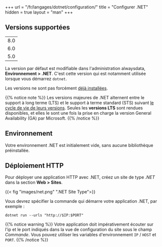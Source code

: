 +++
url = "/fr/langages/dotnet/configuration/"
title = "Configurer .NET"
hidden = true
layout = "man"
+++

## Versions supportées

||
|-----|
| 8.0 |
| 6.0 |
| 5.0 |

La version par défaut est modifiable dans l'administration alwaysdata, **Environnement > .NET**. C'est cette version qui est notamment utilisée lorsque vous démarrez `dotnet`.

Les versions ne sont pas forcément [déjà installées](languages#versions).

{{% notice note %}}
Les versions majeures de .NET alternent entre le support à long terme (LTS) et le support à terme standard (STS) suivant [le cycle de vie de leurs versions](https://dotnet.microsoft.com/en-us/platform/support/policy/dotnet-core#lifecycle). Seules les **versions LTS** sont rendues disponibles, et elles le sont une fois la prise en charge la version General Availability (GA) par Microsoft.
{{% /notice %}}

## Environnement

Votre environnement .NET est initialement vide, sans aucune bibliothèque préinstallée.

## Déploiement HTTP

Pour déployer une application HTTP avec .NET, créez un site de type *.NET* dans la section **Web > Sites**.

{{< fig "images/net.png" ".NET Site Type">}}

Vous devrez spécifier la commande qui démarre votre application .NET, par exemple :

```
dotnet run --urls "http://$IP:$PORT"
```

{{% notice warning %}}
Votre application doit impérativement écouter sur l'ip et le port indiqués dans la vue de configuration du site sous le champ *Commande*. Vous pouvez utiliser les variables d'environnement `IP` / `HOST` et `PORT`.
{{% /notice %}}
